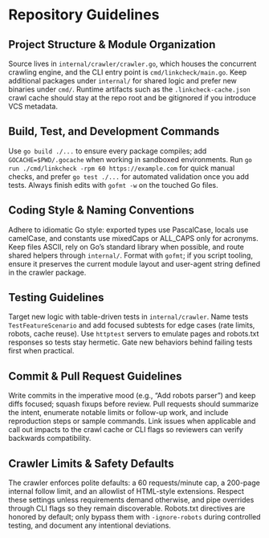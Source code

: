 # Repository Guidelines

## Project Structure & Module Organization
Source lives in `internal/crawler/crawler.go`, which houses the concurrent crawling engine, and the CLI entry point is `cmd/linkcheck/main.go`. Keep additional packages under `internal/` for shared logic and prefer new binaries under `cmd/`. Runtime artifacts such as the `.linkcheck-cache.json` crawl cache should stay at the repo root and be gitignored if you introduce VCS metadata.

## Build, Test, and Development Commands
Use `go build ./...` to ensure every package compiles; add `GOCACHE=$PWD/.gocache` when working in sandboxed environments. Run `go run ./cmd/linkcheck -rpm 60 https://example.com` for quick manual checks, and prefer `go test ./...` for automated validation once you add tests. Always finish edits with `gofmt -w` on the touched Go files.

## Coding Style & Naming Conventions
Adhere to idiomatic Go style: exported types use PascalCase, locals use camelCase, and constants use mixedCaps or ALL_CAPS only for acronyms. Keep files ASCII, rely on Go’s standard library when possible, and route shared helpers through `internal/`. Format with `gofmt`; if you script tooling, ensure it preserves the current module layout and user-agent string defined in the crawler package.

## Testing Guidelines
Target new logic with table-driven tests in `internal/crawler`. Name tests `TestFeatureScenario` and add focused subtests for edge cases (rate limits, robots, cache reuse). Use `httptest` servers to emulate pages and robots.txt responses so tests stay hermetic. Gate new behaviors behind failing tests first when practical.

## Commit & Pull Request Guidelines
Write commits in the imperative mood (e.g., “Add robots parser”) and keep diffs focused; squash fixups before review. Pull requests should summarize the intent, enumerate notable limits or follow-up work, and include reproduction steps or sample commands. Link issues when applicable and call out impacts to the crawl cache or CLI flags so reviewers can verify backwards compatibility.

## Crawler Limits & Safety Defaults
The crawler enforces polite defaults: a 60 requests/minute cap, a 200-page internal follow limit, and an allowlist of HTML-style extensions. Respect these settings unless requirements demand otherwise, and pipe overrides through CLI flags so they remain discoverable. Robots.txt directives are honored by default; only bypass them with `-ignore-robots` during controlled testing, and document any intentional deviations.
